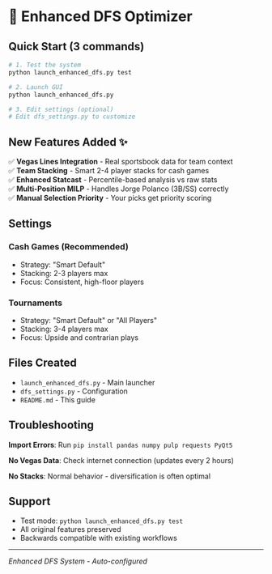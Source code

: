 # 🚀 Enhanced DFS Optimizer

## Quick Start (3 commands)

```bash
# 1. Test the system
python launch_enhanced_dfs.py test

# 2. Launch GUI  
python launch_enhanced_dfs.py

# 3. Edit settings (optional)
# Edit dfs_settings.py to customize
```

## New Features Added ✨

✅ **Vegas Lines Integration** - Real sportsbook data for team context  
✅ **Team Stacking** - Smart 2-4 player stacks for cash games  
✅ **Enhanced Statcast** - Percentile-based analysis vs raw stats  
✅ **Multi-Position MILP** - Handles Jorge Polanco (3B/SS) correctly  
✅ **Manual Selection Priority** - Your picks get priority scoring  

## Settings

### Cash Games (Recommended)
- Strategy: "Smart Default"
- Stacking: 2-3 players max  
- Focus: Consistent, high-floor players

### Tournaments
- Strategy: "Smart Default" or "All Players"
- Stacking: 3-4 players max
- Focus: Upside and contrarian plays

## Files Created
- `launch_enhanced_dfs.py` - Main launcher
- `dfs_settings.py` - Configuration  
- `README.md` - This guide

## Troubleshooting

**Import Errors**: Run `pip install pandas numpy pulp requests PyQt5`

**No Vegas Data**: Check internet connection (updates every 2 hours)

**No Stacks**: Normal behavior - diversification is often optimal

## Support
- Test mode: `python launch_enhanced_dfs.py test`
- All original features preserved
- Backwards compatible with existing workflows

---
*Enhanced DFS System - Auto-configured*
